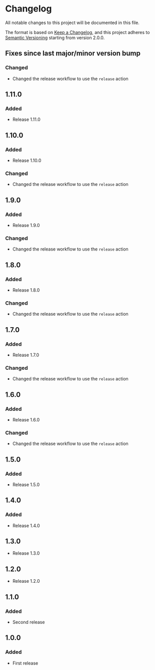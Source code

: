 # Changelog

All notable changes to this project will be documented in this file.

The format is based on [Keep a Changelog](https://keepachangelog.com/en/1.0.0/),
and this project adheres to [Semantic Versioning](https://semver.org/spec/v2.0.0.html) starting from version 2.0.0.

## Fixes since last major/minor version bump

### Changed

- Changed the release workflow to use the `release` action

## 1.11.0

### Added

- Release 1.11.0

## 1.10.0

### Added

- Release 1.10.0

### Changed

- Changed the release workflow to use the `release` action

## 1.9.0

### Added

- Release 1.9.0

### Changed

- Changed the release workflow to use the `release` action

## 1.8.0

### Added

- Release 1.8.0

### Changed

- Changed the release workflow to use the `release` action

## 1.7.0

### Added

- Release 1.7.0

### Changed

- Changed the release workflow to use the `release` action

## 1.6.0

### Added

- Release 1.6.0

### Changed

- Changed the release workflow to use the `release` action

## 1.5.0

### Added

- Release 1.5.0

## 1.4.0

### Added

- Release 1.4.0

## 1.3.0

- Release 1.3.0

## 1.2.0

- Release 1.2.0

## 1.1.0

### Added

- Second release

## 1.0.0

### Added

- First release
